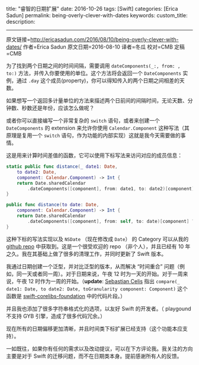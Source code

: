title: "睿智的日期扩展"
date: 2016-10-26
tags: [Swift]
categories: [Erica Sadun]
permalink: being-overly-clever-with-dates
keywords: 
custom_title: 
description: 

---
原文链接=http://ericasadun.com/2016/08/10/being-overly-clever-with-dates/
作者=Erica Sadun
原文日期=2016-08-10
译者=冬瓜
校对=CMB
定稿=CMB

为了找到两个日期之间的时间间隔，需要调用 `dateComponents(_:, from: , to:)` 方法，并传入你要使用的单位。这个方法将会返回一个 `DateComponents` 实例，通过 `.day` 这个成员(property)，你可以得知传入的两个日期之间相差的天数。

如果想写一个返回多计量单位的方法来描述两个日前间的间隔时间，无论天数、分钟数、秒数还是年份，应该怎么做呢？

或者你可以直接编写一个非常复杂的 `switch` 语句，或者来创建一个 `DateComponents` 的 extension 来允许你使用 `Calendar.Component` 这种写法（其原理是复用一个 `switch` 语句，作为功能的内部实现）这就是我今天需要做的事情。

这是用来计算时间差值的函数，它可以使用下标写法来访问对应的成员信息：

```swift
static public func distance(_ date1: Date, 
    to date2: Date, 
    component: Calendar.Component) -> Int {
    return Date.sharedCalendar
        .dateComponents([component], from: date1, to: date2)[component] ?? 0
}

public func distance(to date: Date, 
    component: Calendar.Component) -> Int {
    return Date.sharedCalendar
        .dateComponents([component], from: self, to: date)[component] ?? 0
}
```

这种下标的写法实现以及 `NSDate` （现在修改成 `Date`） 的 Category 可以从我的 [github repo](https://github.com/erica/NSDate-Extensions) 中获取到。这是一个很受欢迎的 repo （非个人），并且已经有 10 年之久。我在其基础上做了很多的清理工作，并同时更新了 Swift 版本。

我通过日期创建一个泛型，并对比泛型的版本，从而解决 “时间重合” 问题（例如，同一天或者同一周）。对于日期来说，午夜 12 时为一天的开始。对于一周来说，午夜 12 时作为一周的开始。（**update**: [Sebastian Celis](http://sebastiancelis.com/) 指出 `compare(_ date1: Date, to date2: Date, toGranularity component: Component)` 这个函数是 [swift-corelibs-foundation](https://github.com/apple/swift-corelibs-foundation/blob/master/Foundation/Calendar.swift) 中的代码片段。）

并且我也添加了很多字符串格式化的选项，以友好 Swift 的开发者。（ playgound 不支持 GYB 引擎，造成了很多代码冗余。）

现在所有的日期偏移更加清晰，并且时间类下标扩展已经支持（这个功能本应支持）。

一如既往，如果你有任何的需求以及改动提议，可以在下方评论我。我关注的方向主要是对于 Swift 的迁移问题，而不在日期类本身。提前感谢所有人的反馈。